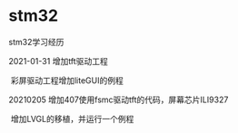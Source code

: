 # stm32
stm32学习经历

2021-01-31 增加tft驱动工程

​					彩屏驱动工程增加liteGUI的例程

20210205 增加407使用fsmc驱动tft的代码，屏幕芯片ILI9327

​					增加LVGL的移植，并运行一个例程